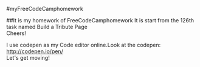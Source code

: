  #myFreeCodeCamphomework 

##It is my homework of FreeCodeCamphomework
It is start from the 126th task named Build a Tribute Page<br/>
Cheers!<br/>

I use codepen as my Code editor online.Look at the codepen: http://codepen.io/pen/ <br>
Let's get moving!

  
